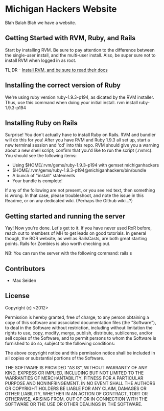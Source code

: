 # Michigan Hackers Website
Blah Balah Blah we have a website.

## Getting Started with RVM, Ruby, and Rails
Start by installing RVM. Be sure to pay attention to the difference between the
single-user install, and the multi-user install. Also, be super sure not to
install RVM when logged in as root. 

TL;DR - [Install RVM, and be sure to read their docs](https://rvm.io/rvm/install/#explained)

## Installing the correct version of Ruby
We're using ruby version ruby-1.9.3-p194, as dicated by the RVM installer. Thus,
use this command when doing your initial install.
        rvm install ruby-1.9.3-p194

## Installing Ruby on Rails
Surprise! You don't actually have to install Ruby on Rails. RVM and bundler will
do this for you! After you have RVM and Ruby 1.9.3 all set up, start a new
terminal session and 'cd' into this repo. RVM should give you a warning about a
new shell script; confirm that you'd like to run the script (.rvmrc). You should
see the following items:

* Using $HOME/.rvm/gems/ruby-1.9.3-p194 with gemset michiganhackers
* $HOME/.rvm/gems/ruby-1.9.3-p194@michiganhackers/bin/bundle
* A bunch of "install" statements
* Your bundle is complete!

If any of the following are not present, or you see red text, then something is
wrong. In that case, please troubleshoot, and note the issue in this Readme, or
on any dedicated wiki. (Perhaps the Github wiki...?)

## Getting started and running the server
Yay! Now you're done. Let's get to it. If you have never used RoR before, reach
out to members of MH to get leads on good tutorials. In general though, the ROR
website, as well as RailsCasts, are both great starting points. Rails for
Zombies is also worth checking out. 

NB: You can run the server with the following command: 
        rails s

## Contributors
* Max Seiden

## License
Copyright (c) <2012> <Michigan Hackers> 

Permission is hereby granted, free of charge, to any person obtaining a copy of
this software and associated documentation files (the "Software"), to deal in
the Software without restriction, including without limitation the rights to
use, copy, modify, merge, publish, distribute, sublicense, and/or sell copies of
the Software, and to permit persons to whom the Software is furnished to do so,
subject to the following conditions:

The above copyright notice and this permission notice shall be included in all
copies or substantial portions of the Software.

THE SOFTWARE IS PROVIDED "AS IS", WITHOUT WARRANTY OF ANY KIND, EXPRESS OR
IMPLIED, INCLUDING BUT NOT LIMITED TO THE WARRANTIES OF MERCHANTABILITY, FITNESS
FOR A PARTICULAR PURPOSE AND NONINFRINGEMENT. IN NO EVENT SHALL THE AUTHORS OR
COPYRIGHT HOLDERS BE LIABLE FOR ANY CLAIM, DAMAGES OR OTHER LIABILITY, WHETHER
IN AN ACTION OF CONTRACT, TORT OR OTHERWISE, ARISING FROM, OUT OF OR IN
CONNECTION WITH THE SOFTWARE OR THE USE OR OTHER DEALINGS IN THE SOFTWARE.
